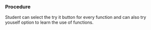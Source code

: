 ### Procedure
Student can select the try it button for every function and can also try youself option to learn the use of functions.
